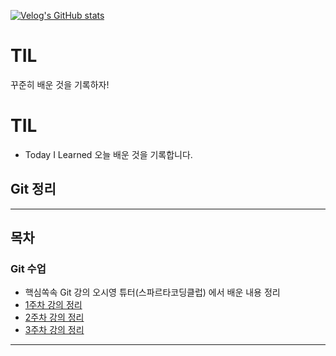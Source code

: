 [![Velog's GitHub stats](https://velog-readme-stats.vercel.app/api/badge?name=velog)](https://velog.io/@kju190920) 
# TIL
꾸준히 배운 것을 기록하자!


# TIL 
- Today I Learned 오늘 배운 것을 기록합니다.

## Git 정리





------
## 목차
### Git 수업
- 핵심쏙속 Git 강의 오시영 튜터(스파르타코딩클럽) 에서 배운 내용 정리
- [1주차 강의 정리](/scc_git_1week.txt)
- [2주차 강의 정리](/scc_git_2week.txt)
- [3주차 강의 정리](/scc_git_3week.md)

-----

